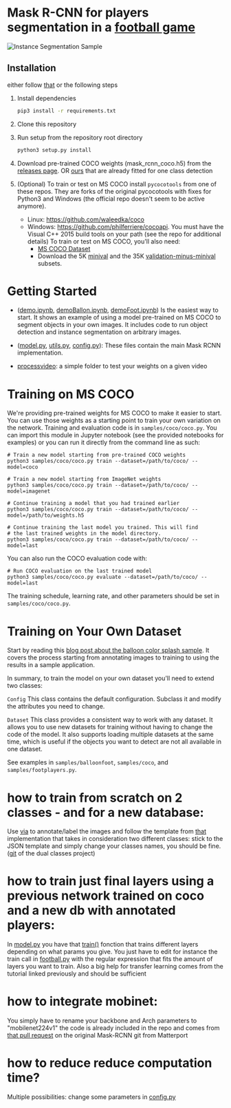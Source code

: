 # Mask R-CNN for players segmentation in a [football game](https://www.youtube.com/watch?v=RQ97o6tM8gc&index=3&list=PLasxefpCczor6fWojQbdwGA0lMMCPzodp)
![Instance Segmentation Sample](assets/4k_video.gif)

## Installation
either follow [that](https://www.youtube.com/watch?v=2TikTv6PWDw) or the following steps
1. Install dependencies
   ```bash
   pip3 install -r requirements.txt
   ```
2. Clone this repository
3. Run setup from the repository root directory
    ```bash
    python3 setup.py install
    ``` 
3. Download pre-trained COCO weights (mask_rcnn_coco.h5) from the [releases page](https://github.com/matterport/Mask_RCNN/releases). OR [ours](https://github.com/JosephGesnouin/Mask_RCNN/releases/tag/v1.0) that are already fitted for one class detection
4. (Optional) To train or test on MS COCO install `pycocotools` from one of these repos. They are forks of the original pycocotools with fixes for Python3 and Windows (the official repo doesn't seem to be active anymore).

    * Linux: https://github.com/waleedka/coco
    * Windows: https://github.com/philferriere/cocoapi.
    You must have the Visual C++ 2015 build tools on your path (see the repo for additional details)
    To train or test on MS COCO, you'll also need:
         * [MS COCO Dataset](http://cocodataset.org/#home)
         * Download the 5K [minival](https://dl.dropboxusercontent.com/s/o43o90bna78omob/instances_minival2014.json.zip?dl=0)
           and the 35K [validation-minus-minival](https://dl.dropboxusercontent.com/s/s3tw5zcg7395368/instances_valminusminival2014.json.zip?dl=0)
           subsets.

# Getting Started
* ([demo.ipynb](samples/demo.ipynb), [demoBallon.ipynb](samples/demoBallon.ipynb), [demoFoot.ipynb](samples/demoFoot.ipynb))  Is the easiest way to start. It shows an example of using a model pre-trained on MS COCO to segment objects in your own images.
It includes code to run object detection and instance segmentation on arbitrary images.

* ([model.py](mrcnn/model.py), [utils.py](mrcnn/utils.py), [config.py](mrcnn/config.py)): These files contain the main Mask RCNN implementation. 

* [processvideo](samples/videoProcessing): a simple folder to test your weights on a given video  

# Training on MS COCO
We're providing pre-trained weights for MS COCO to make it easier to start. You can
use those weights as a starting point to train your own variation on the network.
Training and evaluation code is in `samples/coco/coco.py`. You can import this
module in Jupyter notebook (see the provided notebooks for examples) or you
can run it directly from the command line as such:

```
# Train a new model starting from pre-trained COCO weights
python3 samples/coco/coco.py train --dataset=/path/to/coco/ --model=coco

# Train a new model starting from ImageNet weights
python3 samples/coco/coco.py train --dataset=/path/to/coco/ --model=imagenet

# Continue training a model that you had trained earlier
python3 samples/coco/coco.py train --dataset=/path/to/coco/ --model=/path/to/weights.h5

# Continue training the last model you trained. This will find
# the last trained weights in the model directory.
python3 samples/coco/coco.py train --dataset=/path/to/coco/ --model=last
```

You can also run the COCO evaluation code with:
```
# Run COCO evaluation on the last trained model
python3 samples/coco/coco.py evaluate --dataset=/path/to/coco/ --model=last
```

The training schedule, learning rate, and other parameters should be set in `samples/coco/coco.py`.


# Training on Your Own Dataset

Start by reading this [blog post about the balloon color splash sample](https://engineering.matterport.com/splash-of-color-instance-segmentation-with-mask-r-cnn-and-tensorflow-7c761e238b46). It covers the process starting from annotating images to training to using the results in a sample application.


In summary, to train the model on your own dataset you'll need to extend two classes:

```Config```
This class contains the default configuration. Subclass it and modify the attributes you need to change.

```Dataset```
This class provides a consistent way to work with any dataset. 
It allows you to use new datasets for training without having to change 
the code of the model. It also supports loading multiple datasets at the
same time, which is useful if the objects you want to detect are not 
all available in one dataset. 

See examples in `samples/balloonfoot`, `samples/coco`, and `samples/footplayers.py`.



# how to train from scratch on 2 classes - and for a new database:
Use [via](https://github.com/JosephGesnouin/ViaAnnotationTool) to annotate/label the images and follow the template from [that](https://github.com/SUYEgit/Surgery-Robot-Detection-Segmentation/blob/master/surgery.py) implementation that takes in consideration two different classes: stick to the JSON template and simply change your classes names, you should be fine. ([git](https://github.com/SUYEgit/Surgery-Robot-Detection-Segmentation) of the dual classes project) 

# how to train just final layers using a previous network trained on coco and a new db with annotated players:
 In [model.py](https://github.com/JosephGesnouin/Mask_RCNN/blob/master/mrcnn/model.py) you have that [train()](https://github.com/JosephGesnouin/Mask_RCNN/blob/master/mrcnn/model.py#L2701-L2794) fonction that trains different layers depending on what params you give. You just have to edit for instance the train call in [football.py](phGesnouin/Mask_RCNN/blob/master/samples/footballplayers/footplayers.py#L227-L247) with the regular expression that fits the amount of layers you want to train. Also a big help for transfer learning comes from the tutorial linked previously and should be sufficient
 
 # how to integrate mobinet:
 You simply have to rename your backbone and Arch parameters to "mobilenet224v1" the code is already included in the repo and comes from [that pull request](https://github.com/matterport/Mask_RCNN/pull/306) on the original Mask-RCNN git from Matterport

# how to reduce reduce computation time?
 Multiple possibilities: change some parameters in [config.py](/mrcnn/config.py) 
